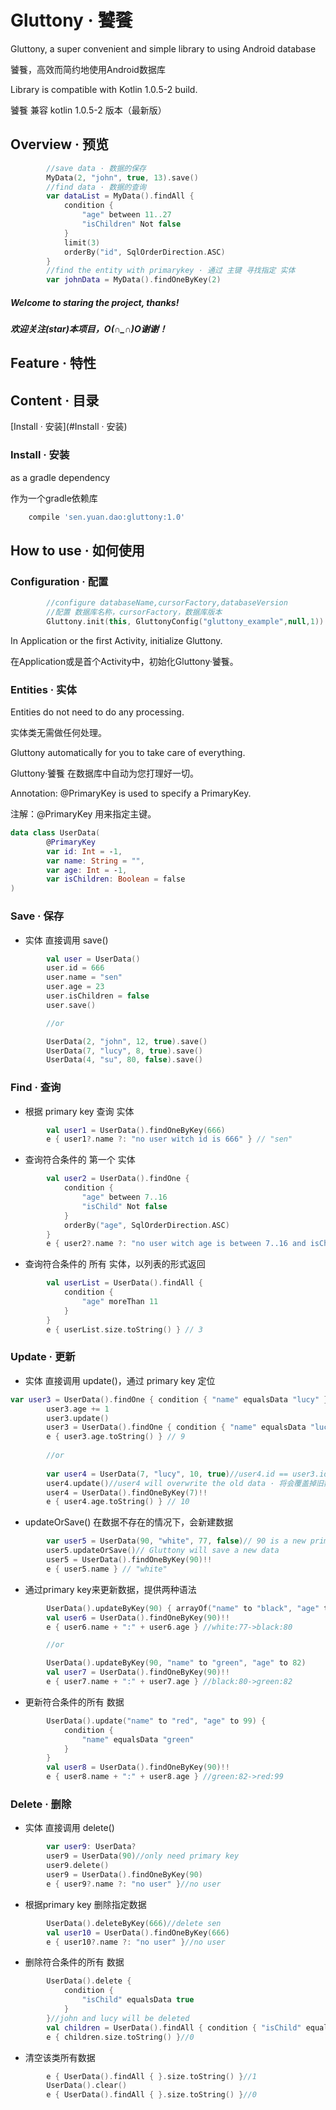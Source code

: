 # Gluttony · 饕餮
Gluttony, a super convenient and simple library to using Android database

饕餮，高效而简约地使用Android数据库

Library is compatible with Kotlin 1.0.5-2 build.

饕餮 兼容 kotlin 1.0.5-2 版本（最新版）

## Overview · 预览
```kotlin
        //save data · 数据的保存
        MyData(2, "john", true, 13).save()
        //find data · 数据的查询
        var dataList = MyData().findAll {
            condition {
                "age" between 11..27
                "isChildren" Not false
            }
            limit(3)
            orderBy("id", SqlOrderDirection.ASC)
        }
        //find the entity with primarykey · 通过 主键 寻找指定 实体
        var johnData = MyData().findOneByKey(2)
```

##### Welcome to staring the project, thanks!

##### 欢迎关注(star)本项目，O(∩_∩)O谢谢！

## Feature · 特性

## Content · 目录

[Install · 安装](#Install · 安装)

### Install · 安装
as a gradle dependency

作为一个gradle依赖库

```groovy
    compile 'sen.yuan.dao:gluttony:1.0'
```
## How to use · 如何使用

### Configuration · 配置

```kotlin
        //configure databaseName,cursorFactory,databaseVersion 
        //配置 数据库名称，cursorFactory，数据库版本
        Gluttony.init(this, GluttonyConfig("gluttony_example",null,1))
```
In Application or the first Activity, initialize Gluttony. 

在Application或是首个Activity中，初始化Gluttony·饕餮。

### Entities · 实体
Entities do not need to do any processing. 

实体类无需做任何处理。

Gluttony automatically for you to take care of everything. 

Gluttony·饕餮 在数据库中自动为您打理好一切。

Annotation: @PrimaryKey is used to specify a PrimaryKey.

注解：@PrimaryKey 用来指定主键。
```kotlin
data class UserData(
        @PrimaryKey
        var id: Int = -1,
        var name: String = "",
        var age: Int = -1,
        var isChildren: Boolean = false
)
```


### Save · 保存
* 实体 直接调用 save()
```kotlin
        val user = UserData()
        user.id = 666
        user.name = "sen"
        user.age = 23
        user.isChildren = false
        user.save()

        //or

        UserData(2, "john", 12, true).save()
        UserData(7, "lucy", 8, true).save()
        UserData(4, "su", 80, false).save()
```


### Find · 查询
* 根据 primary key 查询 实体
```kotlin
        val user1 = UserData().findOneByKey(666)
        e { user1?.name ?: "no user witch id is 666" } // "sen"
```

* 查询符合条件的 第一个 实体
```kotlin
        val user2 = UserData().findOne {
            condition {
                "age" between 7..16
                "isChild" Not false
            }
            orderBy("age", SqlOrderDirection.ASC)
        }
        e { user2?.name ?: "no user witch age is between 7..16 and isChild is not false" } // "lucy"
```

* 查询符合条件的 所有 实体，以列表的形式返回
```kotlin
        val userList = UserData().findAll {
            condition {
                "age" moreThan 11
            }
        }
        e { userList.size.toString() } // 3
```

### Update · 更新

* 实体 直接调用 update()，通过 primary key 定位
```kotlin
var user3 = UserData().findOne { condition { "name" equalsData "lucy" } }!!
        user3.age += 1
        user3.update()
        user3 = UserData().findOne { condition { "name" equalsData "lucy" } }!!
        e { user3.age.toString() } // 9
        
        //or
        
        var user4 = UserData(7, "lucy", 10, true)//user4.id == user3.id · 注意primary key相同
        user4.update()//user4 will overwrite the old data · 将会覆盖掉旧数据
        user4 = UserData().findOneByKey(7)!!
        e { user4.age.toString() } // 10
```

* updateOrSave() 在数据不存在的情况下，会新建数据
```kotlin
        var user5 = UserData(90, "white", 77, false)// 90 is a new primary key
        user5.updateOrSave()// Gluttony will save a new data
        user5 = UserData().findOneByKey(90)!!
        e { user5.name } // "white"
```

* 通过primary key来更新数据，提供两种语法
```kotlin
        UserData().updateByKey(90) { arrayOf("name" to "black", "age" to 80) }
        val user6 = UserData().findOneByKey(90)!!
        e { user6.name + ":" + user6.age } //white:77->black:80

        //or

        UserData().updateByKey(90, "name" to "green", "age" to 82)
        val user7 = UserData().findOneByKey(90)!!
        e { user7.name + ":" + user7.age } //black:80->green:82
```

* 更新符合条件的所有 数据
```kotlin
        UserData().update("name" to "red", "age" to 99) {
            condition {
                "name" equalsData "green"
            }
        }
        val user8 = UserData().findOneByKey(90)!!
        e { user8.name + ":" + user8.age } //green:82->red:99
```

### Delete · 删除

* 实体 直接调用 delete()
```kotlin
        var user9: UserData?
        user9 = UserData(90)//only need primary key
        user9.delete()
        user9 = UserData().findOneByKey(90)
        e { user9?.name ?: "no user" }//no user
```

* 根据primary key 删除指定数据
```kotlin
        UserData().deleteByKey(666)//delete sen
        val user10 = UserData().findOneByKey(666)
        e { user10?.name ?: "no user" }//no user
```

* 删除符合条件的所有 数据
```kotlin
        UserData().delete {
            condition {
                "isChild" equalsData true
            }
        }//john and lucy will be deleted
        val children = UserData().findAll { condition { "isChild" equalsData true } }
        e { children.size.toString() }//0
```

* 清空该类所有数据
```kotlin
        e { UserData().findAll { }.size.toString() }//1
        UserData().clear()
        e { UserData().findAll { }.size.toString() }//0
```
